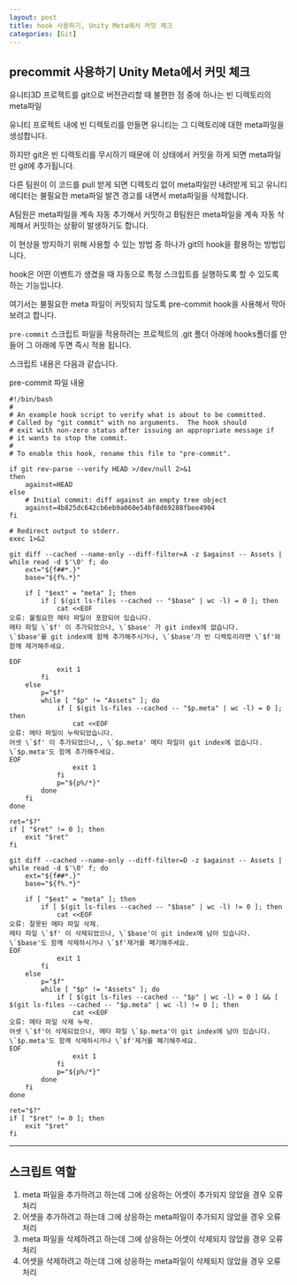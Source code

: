 ```yaml
---
layout: post
title: hook 사용하기, Unity Meta에서 커밋 체크
categories: [Git]
---
```


##  precommit 사용하기 Unity Meta에서 커밋 체크

유니티3D 프로젝트를 git으로 버전관리할 때 불편한 점 중에 하나는 빈 디렉토리의 meta파일

유니티 프로젝트 내에 빈 디렉토리를 만들면 유니티는 그 디렉토리에 대한 meta파일을 생성합니다.

하지만 git은 빈 디렉토리를 무시하기 때문에 이 상태에서 커밋을 하게 되면 meta파일만 git에 추가됩니다.

다른 팀원이 이 코드를 pull 받게 되면 디렉토리 없이 meta파일만 내려받게 되고 유니티 에디터는 불필요한 meta파일 발견 경고를 내면서 meta파일을 삭제합니다.

A팀원은 meta파일을 계속 자동 추가해서 커밋하고 B팀원은 meta파일을 계속 자동 삭제해서 커밋하는 상황이 발생하기도 합니다.

이 현상을 방지하기 위해 사용할 수 있는 방법 중 하나가 git의 hook을 활용하는 방법입니다.

hook은 어떤 이벤트가 생겼을 때 자동으로 특정 스크립트를 실행하도록 할 수 있도록 하는 기능입니다.


여기서는 불필요한 meta 파일이 커밋되지 않도록 pre-commit hook을 사용해서 막아보려고 합니다.


`pre-commit` 스크립트 파일을 적용하려는 프로젝트의 .git 폴더 아래에 hooks폴더를 만들어 그 아래에 두면 즉시 적용 됩니다.

스크립트 내용은 다음과 같습니다.

pre-commit 파일 내용
```
#!/bin/bash
#
# An example hook script to verify what is about to be committed.
# Called by "git commit" with no arguments.  The hook should
# exit with non-zero status after issuing an appropriate message if
# it wants to stop the commit.
#
# To enable this hook, rename this file to "pre-commit".

if git rev-parse --verify HEAD >/dev/null 2>&1
then
    against=HEAD
else
    # Initial commit: diff against an empty tree object
    against=4b825dc642cb6eb9a060e54bf8d69288fbee4904
fi

# Redirect output to stderr.
exec 1>&2

git diff --cached --name-only --diff-filter=A -z $against -- Assets | while read -d $'\0' f; do
    ext="${f##*.}"
    base="${f%.*}"

    if [ "$ext" = "meta" ]; then
        if [ $(git ls-files --cached -- "$base" | wc -l) = 0 ]; then
            cat <<EOF
오류: 불필요한 메타 파일이 포함되어 있습니다.
메타 파일 \`$f' 이 추가되었으나, \`$base' 가 git index에 없습니다.
\`$base'를 git index에 함께 추가해주시거나, \`$base'가 빈 디렉토리라면 \`$f'와 함께 제거해주세요.

EOF
            exit 1
        fi
    else
        p="$f"
        while [ "$p" != "Assets" ]; do
            if [ $(git ls-files --cached -- "$p.meta" | wc -l) = 0 ]; then
                cat <<EOF
오류: 메타 파일이 누락되었습니다.
어셋 \`$f' 이 추가되었으나,, \`$p.meta' 메타 파일이 git index에 없습니다.
\`$p.meta'도 함께 추가해주세요.
EOF
                exit 1
            fi
            p="${p%/*}"
        done
    fi
done

ret="$?"
if [ "$ret" != 0 ]; then
    exit "$ret"
fi

git diff --cached --name-only --diff-filter=D -z $against -- Assets | while read -d $'\0' f; do
    ext="${f##*.}"
    base="${f%.*}"

    if [ "$ext" = "meta" ]; then
        if [ $(git ls-files --cached -- "$base" | wc -l) != 0 ]; then
            cat <<EOF
오류: 잘못된 메타 파일 삭제.
메타 파일 \`$f' 이 삭제되었으나, \`$base'이 git index에 남아 있습니다.
\`$base'도 함께 삭제하시거나 \`$f'제거를 폐기해주세요.
EOF
            exit 1
        fi
    else
        p="$f"
        while [ "$p" != "Assets" ]; do
            if [ $(git ls-files --cached -- "$p" | wc -l) = 0 ] && [ $(git ls-files --cached -- "$p.meta" | wc -l) != 0 ]; then
                cat <<EOF
오류: 메타 파일 삭제 누락.
어셋 \`$f'이 삭제되었으나, 메타 파일 \`$p.meta'이 git index에 남아 있습니다.
\`$p.meta'도 함께 삭제하시거나 \`$f'제거를 폐기해주세요.
EOF
                exit 1
            fi
            p="${p%/*}"
        done
    fi
done

ret="$?"
if [ "$ret" != 0 ]; then
    exit "$ret"
fi
```
***
## 스크립트 역할

1. meta 파일을 추가하려고 하는데 그에 상응하는 어셋이 추가되지 않았을 경우 오류 처리
2. 어셋을 추가하려고 하는데 그에 상응하는 meta파일이 추가되지 않았을 경우 오류 처리
3. meta 파일을 삭제하려고 하는데 그에 상응하는 어셋이 삭제되지 않았을 경우 오류 처리
4. 어셋을 삭제하려고 하는데 그에 상응하는 meta파일이 삭제되지 않았을 경우 오류 처리